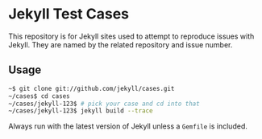 # Jekyll Test Cases

This repository is for Jekyll sites used to attempt to reproduce issues
with Jekyll. They are named by the related repository and issue number.

## Usage

```bash
~$ git clone git://github.com/jekyll/cases.git
~/cases$ cd cases
~/cases/jekyll-123$ # pick your case and cd into that
~/cases/jekyll-123$ jekyll build --trace
```

Always run with the latest version of Jekyll unless a `Gemfile` is
included.
